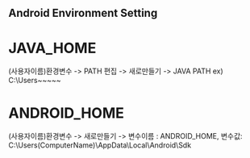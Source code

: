 ## Android Environment Setting

# JAVA_HOME 
(사용자이름)환경변수 -> PATH 편집 -> 새로만들기 -> JAVA PATH  ex) C:\Users~~~~~ 

# ANDROID_HOME
(사용자이름)환경변수 -> 새로만들기 -> 변수이름 : ANDROID_HOME, 변수값: C:\Users\(ComputerName)\AppData\Local\Android\Sdk
